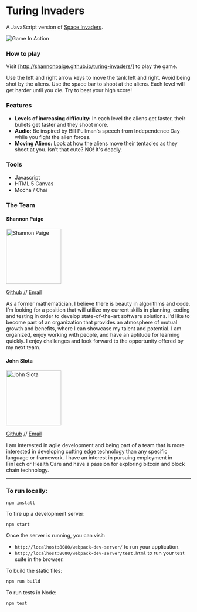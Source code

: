 # Turing Invaders

A JavaScript version of [Space Invaders](https://en.wikipedia.org/wiki/Space_Invaders).

![Game In Action](http://g.recordit.co/0wDW0O5E6S.gif)

### How to play

Visit [http://shannonpaige.github.io/turing-invaders/] to play the game.

Use the left and right arrow keys to move the tank left and right. Avoid being shot by the aliens. Use the space bar to shoot at the aliens. Each level will get harder until you die. Try to beat your high score!

### Features

* **Levels of increasing difficulty:** In each level the aliens get faster, their bullets get faster and they
shoot more.
* **Audio:** Be inspired by Bill Pullman's speech from Independence Day while you fight the alien forces.
* **Moving Aliens:** Look at how the aliens move their tentacles as they shoot at you. Isn't that cute? NO! It's deadly.

### Tools

* Javascript
* HTML 5 Canvas
* Mocha / Chai


### The Team

#### Shannon Paige

<img src="https://avatars0.githubusercontent.com/u/12816548?v=3&s=460" alt="Shannon Paige" width=150>

[Github](https://github.com/ShannonPaige) // [Email](mailto:spaige@gmail.com)

As a former mathematician, I believe there is beauty in algorithms and code. I’m looking for a position that will utilize my current skills in planning, coding and testing in order to develop state-of-the-art software solutions. I’d like to become part of an organization that provides an atmosphere of mutual growth and benefits, where I can showcase my talent and potential. I am organized, enjoy working with people, and have an aptitude for learning quickly. I enjoy challenges and look forward to the opportunity offered by my next team.

#### John Slota

<img src="https://avatars2.githubusercontent.com/u/12905774?v=3&s=460" alt="John Slota" width=150>

[Github](https://github.com/slotaj) // [Email](mailto:john.slota@gmail.com)

I am interested in agile development and being part of a team that is more interested in developing cutting edge technology than any specific language or framework. I have an interest in pursuing employment in FinTech or Health Care and have a passion for exploring bitcoin and block chain technology.

---
### To run locally:

```
npm install
```

To fire up a development server:

```
npm start
```

Once the server is running, you can visit:

* `http://localhost:8080/webpack-dev-server/` to run your application.
* `http://localhost:8080/webpack-dev-server/test.html` to run your test suite in the browser.

To build the static files:

```js
npm run build
```


To run tests in Node:

```js
npm test
```
